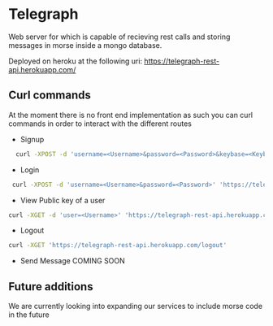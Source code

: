 # Telegraph

Web server for which is capable of recieving rest calls and storing messages in morse inside a mongo database.

Deployed on heroku at the following uri: https://telegraph-rest-api.herokuapp.com/

## Curl commands
At the moment there is no front end implementation as such you can curl commands in order to interact with the different routes

* Signup
```bash
  curl -XPOST -d 'username=<Username>&password=<Password>&keybase=<Keybase Username>' 'https://telegraph-rest-api.herokuapp.com/signup'
 ```
* Login
```bash
 curl -XPOST -d 'username=<Username>&password=<Password>' 'https://telegraph-rest-api.herokuapp.com/login'
```
* View Public key of a user
```bash
curl -XGET -d 'user=<Username>' 'https://telegraph-rest-api.herokuapp.com/publickey'
```

* Logout 
```bash
curl -XGET 'https://telegraph-rest-api.herokuapp.com/logout'
```
* Send Message
 COMING SOON

## Future additions

We are currently looking into expanding our services to include morse code in the future
